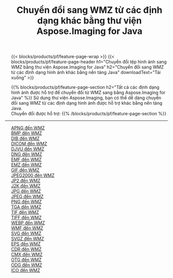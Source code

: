 ﻿---
title: Chuyển đổi sang WMZ từ các định dạng khác bằng thư viện Aspose.Imaging for Java 
weight: 3920
url: /vi/java/conversion/to/wmz 
lang: vi
langdirlevel: 2
locales: zh-hans,ja,it,ru,de,es,fr,nl,id,lt,pl,pt,vi,tr,ko,zh-hant,ar,hi,th,sv,cs,uk,he
description: Sử dụng Aspose.Imaging, bạn có thể chuyển đổi sang WMZ từ các định dạng khác bằng Java
---

{{< blocks/products/pf/feature-page-wrap >}}
{{< blocks/products/pf/feature-page-header h1="Chuyển đổi tệp hình ảnh sang WMZ bằng thư viện Aspose.Imaging for Java" h2="Chuyển đổi sang WMZ từ các định dạng hình ảnh khác bằng nền tảng Java" downloadText="Tải xuống" >}}


{{% blocks/products/pf/feature-page-section  h2="Tất cả các định dạng hình ảnh được hỗ trợ để chuyển đổi từ WMZ sang bằng Aspose.Imaging for Java" %}}
Sử dụng thư viện Aspose.Imaging, bạn có thể dễ dàng chuyển đổi sang WMZ từ các định dạng hình ảnh được hỗ trợ khác bằng nền tảng Java.
<br/>
Chuyển đổi được hỗ trợ:
{{% /blocks/products/pf/feature-page-section %}}
<div class="container-fluid productfamilypage bg-gray">
    <div class="convertypes bg-gray agp-content section">
        <div class="container">
		<hr style="margin-left:-20px;"/>
		<div class="row other-converters">
		    <div class='col-md-2 other-converter remove-lp remove-rp'><a href="/imaging/vi/java/conversion/apng-to-wmz" >APNG đến WMZ</a></div>
<div class='col-md-2 other-converter remove-lp remove-rp'><a href="/imaging/vi/java/conversion/bmp-to-wmz" >BMP đến WMZ</a></div>
<div class='col-md-2 other-converter remove-lp remove-rp'><a href="/imaging/vi/java/conversion/dib-to-wmz" >DIB đến WMZ</a></div>
<div class='col-md-2 other-converter remove-lp remove-rp'><a href="/imaging/vi/java/conversion/dicom-to-wmz" >DICOM đến WMZ</a></div>
<div class='col-md-2 other-converter remove-lp remove-rp'><a href="/imaging/vi/java/conversion/djvu-to-wmz" >DJVU đến WMZ</a></div>
<div class='col-md-2 other-converter remove-lp remove-rp'><a href="/imaging/vi/java/conversion/dng-to-wmz" >DNG đến WMZ</a></div>
<div class='col-md-2 other-converter remove-lp remove-rp'><a href="/imaging/vi/java/conversion/emf-to-wmz" >EMF đến WMZ</a></div>
<div class='col-md-2 other-converter remove-lp remove-rp'><a href="/imaging/vi/java/conversion/emz-to-wmz" >EMZ đến WMZ</a></div>
<div class='col-md-2 other-converter remove-lp remove-rp'><a href="/imaging/vi/java/conversion/gif-to-wmz" >GIF đến WMZ</a></div>
<div class='col-md-2 other-converter remove-lp remove-rp'><a href="/imaging/vi/java/conversion/jpeg2000-to-wmz" >JPEG2000 đến WMZ</a></div>
<div class='col-md-2 other-converter remove-lp remove-rp'><a href="/imaging/vi/java/conversion/jp2-to-wmz" >JP2 đến WMZ</a></div>
<div class='col-md-2 other-converter remove-lp remove-rp'><a href="/imaging/vi/java/conversion/j2k-to-wmz" >J2K đến WMZ</a></div>
<div class='col-md-2 other-converter remove-lp remove-rp'><a href="/imaging/vi/java/conversion/jpg-to-wmz" >JPG đến WMZ</a></div>
<div class='col-md-2 other-converter remove-lp remove-rp'><a href="/imaging/vi/java/conversion/jpeg-to-wmz" >JPEG đến WMZ</a></div>
<div class='col-md-2 other-converter remove-lp remove-rp'><a href="/imaging/vi/java/conversion/png-to-wmz" >PNG đến WMZ</a></div>
<div class='col-md-2 other-converter remove-lp remove-rp'><a href="/imaging/vi/java/conversion/tga-to-wmz" >TGA đến WMZ</a></div>
<div class='col-md-2 other-converter remove-lp remove-rp'><a href="/imaging/vi/java/conversion/tif-to-wmz" >TIF đến WMZ</a></div>
<div class='col-md-2 other-converter remove-lp remove-rp'><a href="/imaging/vi/java/conversion/tiff-to-wmz" >TIFF đến WMZ</a></div>
<div class='col-md-2 other-converter remove-lp remove-rp'><a href="/imaging/vi/java/conversion/webp-to-wmz" >WEBP đến WMZ</a></div>
<div class='col-md-2 other-converter remove-lp remove-rp'><a href="/imaging/vi/java/conversion/wmf-to-wmz" >WMF đến WMZ</a></div>
<div class='col-md-2 other-converter remove-lp remove-rp'><a href="/imaging/vi/java/conversion/svg-to-wmz" >SVG đến WMZ</a></div>
<div class='col-md-2 other-converter remove-lp remove-rp'><a href="/imaging/vi/java/conversion/svgz-to-wmz" >SVGZ đến WMZ</a></div>
<div class='col-md-2 other-converter remove-lp remove-rp'><a href="/imaging/vi/java/conversion/eps-to-wmz" >EPS đến WMZ</a></div>
<div class='col-md-2 other-converter remove-lp remove-rp'><a href="/imaging/vi/java/conversion/cdr-to-wmz" >CDR đến WMZ</a></div>
<div class='col-md-2 other-converter remove-lp remove-rp'><a href="/imaging/vi/java/conversion/cmx-to-wmz" >CMX đến WMZ</a></div>
<div class='col-md-2 other-converter remove-lp remove-rp'><a href="/imaging/vi/java/conversion/otg-to-wmz" >OTG đến WMZ</a></div>
<div class='col-md-2 other-converter remove-lp remove-rp'><a href="/imaging/vi/java/conversion/odg-to-wmz" >ODG đến WMZ</a></div>
<div class='col-md-2 other-converter remove-lp remove-rp'><a href="/imaging/vi/java/conversion/ico-to-wmz" >ICO đến WMZ</a></div>
                </div>
        </div>
    </div>
</div>
<br/>


